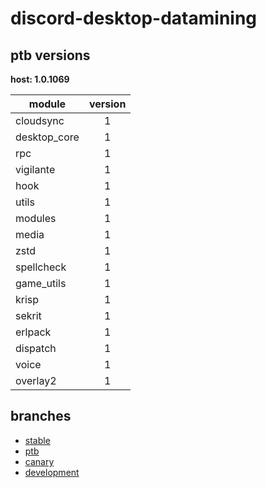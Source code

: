 # discord-desktop-datamining

## ptb versions

**host: 1.0.1069**

| module | version |
| ------ | :-----: |
| cloudsync | 1 |
| desktop_core | 1 |
| rpc | 1 |
| vigilante | 1 |
| hook | 1 |
| utils | 1 |
| modules | 1 |
| media | 1 |
| zstd | 1 |
| spellcheck | 1 |
| game_utils | 1 |
| krisp | 1 |
| sekrit | 1 |
| erlpack | 1 |
| dispatch | 1 |
| voice | 1 |
| overlay2 | 1 |

## branches

- [stable](https://github.com/OpenAsar/discord-desktop-datamining/tree/stable)
- [ptb](https://github.com/OpenAsar/discord-desktop-datamining/tree/ptb)
- [canary](https://github.com/OpenAsar/discord-desktop-datamining/tree/canary)
- [development](https://github.com/OpenAsar/discord-desktop-datamining/tree/development)